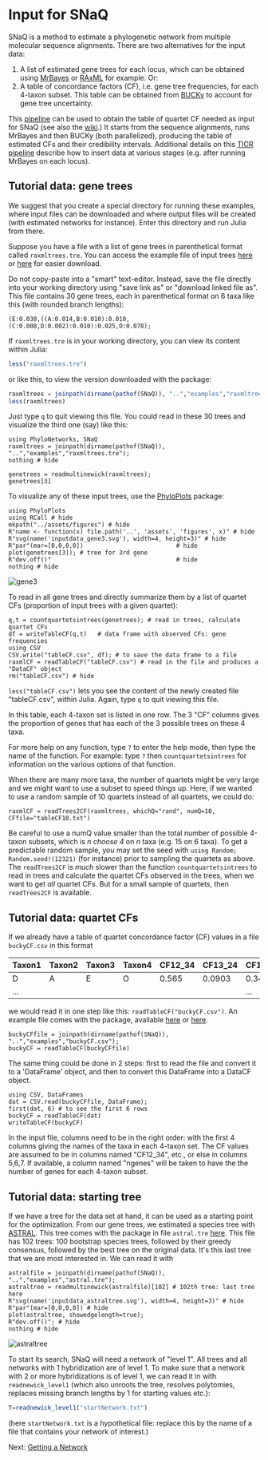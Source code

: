 # Input for SNaQ

SNaQ is a method to estimate a phylogenetic network
from multiple molecular sequence alignments. There are two alternatives for the input data:

1. A list of estimated gene trees for each locus, which can be obtained using
   [MrBayes](http://mrbayes.sourceforge.net) or
   [RAxML](http://sco.h-its.org/exelixis/software.html) for example. Or:
2. A table of concordance factors (CF), i.e. gene tree frequencies, for each
   4-taxon subset. This table can be obtained from
   [BUCKy](http://www.stat.wisc.edu/~ane/bucky/)
   to account for gene tree uncertainty.

This [pipeline](https://github.com/nstenz/TICR) can be used to obtain the table of
quartet CF needed as input for SNaQ
(see also the [wiki](https://github.com/juliaphylo/PhyloNetworks.jl/wiki/TICR:-from-alignments-to-quartet-concordance-factors).)
It starts from the sequence alignments,
runs MrBayes and then BUCKy (both parallelized), producing the
table of estimated CFs and their credibility intervals.
Additional details on this [TICR pipeline](@ref)
describe how to insert data at various stages (e.g. after running MrBayes on each locus).

## Tutorial data: gene trees

We suggest that you create a special directory for running these examples,
where input files can be downloaded and where output files will be
created (with estimated networks for instance). Enter this directory
and run Julia from there.

Suppose you have a file with a list of gene trees in parenthetical
format called `raxmltrees.tre`.
You can access the example file of input trees
[here](https://github.com/juliaphylo/SNaQ/blob/main/examples/raxmltrees.tre)
or
[here](https://raw.githubusercontent.com/juliaphylo/SNaQ/main/examples/raxmltrees.tre)
for easier download.

Do not copy-paste into a "smart" text-editor. Instead, save the file
directly into your working directory using "save link as" or "download linked file as".
This file contains 30 gene trees, each in parenthetical format on 6 taxa
like this (with rounded branch lengths):

`(E:0.038,((A:0.014,B:0.010):0.010,(C:0.008,D:0.002):0.010):0.025,O:0.078);`

If `raxmltrees.tre` is in your working directory, you can view its content
within Julia:
```julia
less("raxmltrees.tre")
```
or like this, to view the version downloaded with the package:
```julia
raxmltrees = joinpath(dirname(pathof(SNaQ)), "..","examples","raxmltrees.tre")
less(raxmltrees)
```
Just type `q` to quit viewing this file.
You could read in these 30 trees and visualize the third one (say) like this:
```@example qcf
using PhyloNetworks, SNaQ
raxmltrees = joinpath(dirname(pathof(SNaQ)), "..","examples","raxmltrees.tre");
nothing # hide
```
```@repl qcf
genetrees = readmultinewick(raxmltrees);
genetrees[3]
```
To visualize any of these input trees, use the
[PhyloPlots](https://github.com/juliaphylo/PhyloPlots.jl) package:
```@example qcf
using PhyloPlots
using RCall # hide
mkpath("../assets/figures") # hide
R"name <- function(x) file.path('..', 'assets', 'figures', x)" # hide
R"svg(name('inputdata_gene3.svg'), width=4, height=3)" # hide
R"par"(mar=[0,0,0,0])                          # hide
plot(genetrees[3]); # tree for 3rd gene
R"dev.off()"                                   # hide
nothing # hide
```
![gene3](../assets/figures/inputdata_gene3.svg)

To read in all gene trees and directly summarize them by a list
of quartet CFs (proportion of input trees with a given quartet):
```@repl qcf
q,t = countquartetsintrees(genetrees); # read in trees, calculate quartet CFs
df = writeTableCF(q,t)   # data frame with observed CFs: gene frequencies
using CSV
CSV.write("tableCF.csv", df); # to save the data frame to a file
raxmlCF = readTableCF("tableCF.csv") # read in the file and produces a "DataCF" object
rm("tableCF.csv") # hide
```
`less("tableCF.csv")` lets you see the content of the newly created
file "tableCF.csv", within Julia. Again, type `q` to quit viewing this file.

In this table, each 4-taxon set is listed in one row.
The 3 "CF" columns gives the proportion of genes that has
each of the 3 possible trees on these 4 taxa.

For more help on any function, type `?` to enter the help mode,
then type the name of the function. For example: type `?` then `countquartetsintrees`
for information on the various options of that function.

When there are many more taxa, the number of quartets
might be very large and we might want to use a subset to speed things up.
Here, if we wanted to use a random sample of 10 quartets
instead of all quartets, we could do:

`raxmlCF = readTrees2CF(raxmltrees, whichQ="rand", numQ=10, CFfile="tableCF10.txt")`

Be careful to use a numQ value smaller than the total number of possible
4-taxon subsets, which is *n choose 4* on *n* taxa (e.g. 15 on 6 taxa).
To get a predictable random sample, you may set the seed with
`using Random; Random.seed!(12321)`
(for instance) prior to sampling the quartets as above.
The `readTrees2CF` is *much* slower than the function `countquartetsintrees`
to read in trees and calculate the quartet CFs observed in the trees,
when we want to get *all* quartet CFs. But for a small sample of quartets,
then `readTrees2CF` is available.

## Tutorial data: quartet CFs

If we already have a table of quartet concordance factor (CF) values
in a file `buckyCF.csv` in this format

| Taxon1 | Taxon2 | Taxon3 | Taxon4 | CF12_34 | CF13_24 | CF14_23
|:-------|:-------|:-------|:-------|:--------|:--------|:-------
| D      | A| E | O|   0.565 |       0.0903 |       0.3447
| ...    |  |   |  |         |              |       ...

we would read it in one step like this: `readTableCF("buckyCF.csv")`.
An example file comes with the package, available
[here](https://github.com/juliaphylo/SNaQ/blob/main/examples/buckyCF.csv)
or
[here](https://raw.githubusercontent.com/juliaphylo/SNaQ/main/examples/buckyCF.csv).

```@repl qcf
buckyCFfile = joinpath(dirname(pathof(SNaQ)), "..","examples","buckyCF.csv");
buckyCF = readTableCF(buckyCFfile)
```
The same thing could be done in 2 steps:
first to read the file and convert it to a 'DataFrame' object,
and then to convert this DataFrame into a DataCF object.
```@repl qcf
using CSV, DataFrames
dat = CSV.read(buckyCFfile, DataFrame);
first(dat, 6) # to see the first 6 rows
buckyCF = readTableCF(dat)
writeTableCF(buckyCF)
```
In the input file, columns need to be in the right order:
with the first 4 columns giving the names of the taxa in each 4-taxon set.
The CF values are assumed to be in columns named "CF12_34", etc.,
or else in columns 5,6,7.
If available, a column named "ngenes" will be taken to have the
the number of genes for each 4-taxon subset.

## Tutorial data: starting tree

If we have a tree for the data set at hand,
it can be used as a starting point for the optimization.
From our gene trees, we estimated a species tree with
[ASTRAL](https://github.com/smirarab/ASTRAL/blob/master/astral-tutorial.md).
This tree comes with the package in file `astral.tre`
[here](https://github.com/juliaphylo/SNaQ/blob/main/examples/astral.tre).
This file has 102 trees: 100 bootstrap species trees,
followed by their greedy consensus,
followed by the best tree on the original data.
It's this last tree that we are most interested in.
We can read it with
```@example qcf
astralfile = joinpath(dirname(pathof(SNaQ)), "..","examples","astral.tre");
astraltree = readmultinewick(astralfile)[102] # 102th tree: last tree here
R"svg(name('inputdata_astraltree.svg'), width=4, height=3)" # hide
R"par"(mar=[0,0,0,0]) # hide
plot(astraltree, showedgelength=true);
R"dev.off()"; # hide
nothing # hide
```
![astraltree](../assets/figures/inputdata_astraltree.svg)

To start its search, SNaQ will need a network of "level 1".
All trees and all networks with 1 hybridization are of level 1.
To make sure that a network with 2 or more hybridizations is of level 1,
we can read it in with
`readnewick_level1` (which also unroots the tree, resolves polytomies,
replaces missing branch lengths by 1 for starting values etc.):
```julia
T=readnewick_level1("startNetwork.txt")
```
(here `startNetwork.txt` is a hypothetical file: replace this by
the name of a file that contains your network of interest.)

Next: [Getting a Network](@ref)
